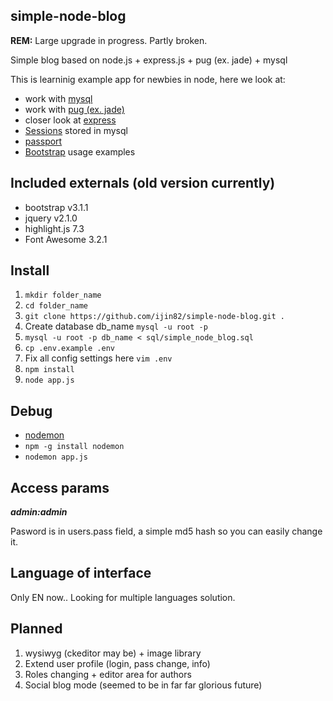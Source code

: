simple-node-blog
--
**REM:** Large upgrade in progress. Partly broken.

Simple blog based on node.js + express.js + pug (ex. jade) + mysql

This is learninig example app for newbies in node, here we look at:
- work with <a href="https://npmjs.org/package/mysql">mysql</a>
- work with <a href="https://pugjs.org/">pug (ex. jade)</a>
- closer look at <a href="https://github.com/expressjs/express">express</a>
- <a href="https://github.com/nlf/connect-mysql">Sessions</a> stored in mysql
- <a href="https://github.com/jaredhanson/passport">passport</a>
- <a href="http://getbootstrap.com/">Bootstrap</a> usage examples

Included externals (old version currently)
--
- bootstrap v3.1.1
- jquery v2.1.0
- highlight.js 7.3
- Font Awesome 3.2.1


Install
--
1. ```mkdir folder_name```
1. ```cd folder_name```
1. ```git clone https://github.com/ijin82/simple-node-blog.git .```
1. Create database db_name ```mysql -u root -p```
1. ```mysql -u root -p db_name < sql/simple_node_blog.sql```
1. ```cp .env.example .env```
1. Fix all config settings here ```vim .env``` 
1. ```npm install```
1. ```node app.js``` 

Debug
--
- <a href="https://npmjs.org/package/nodemon">nodemon</a>
- ```npm -g install nodemon```
- ```nodemon app.js```

Access params
--
***admin:admin***

Pasword is in users.pass field, a simple md5 hash so you can easily change it.

Language of interface
--
Only EN now..
Looking for multiple languages solution.

Planned
--
1. wysiwyg (ckeditor may be) + image library
2. Extend user profile (login, pass change, info)
3. Roles changing + editor area for authors
4. Social blog mode (seemed to be in far far glorious future)


